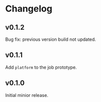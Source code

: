 # Changelog

## v0.1.2
Bug fix: previous version build not updated.

## v0.1.1
Add `platform` to the job prototype.

## v0.1.0
Initial minior release.
